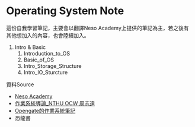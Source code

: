 # Operating System Note

這份自我學習筆記，主要會以翻譯Neso Academy上提供的筆記為主，若之後有其他想加入的內容，也會陸續加入。


1. Intro & Basic
   1. Introduction_to_OS
   2. Basic_of_OS
   3. Intro_Storage_Structure
   4. Intro_IO_Sturcture

資料Source
- [Neso Academy](https://nesoacademy.org/cs/03-operating-system)
- [作業系統導論_NTHU OCW 周志遠](https://www.youtube.com/playlist?list=PL9jciz8qz_zyO55qECi2PD3k6lgxluYEV)
- [Opengate的作業系統筆記](https://mropengate.blogspot.com/2017/09/operating-system-concepts.html)
- 恐龍書 
